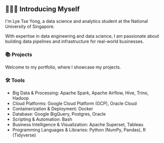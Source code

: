 ## 🙋🏻‍♂️ Introducing Myself

I'm Lye Tse Yong, a data science and analytics student at the National University of Singapore.

With expertise in data engineering and data science, I am passionate about building data pipelines and infrastructure for real-world businesses.

### 📚 Projects

Welcome to  my portfolio, where I showcase my projects.

### 🛠️ Tools

- Big Data & Processing: Apache Spark, Apache Airflow, Hive, Trino, Hadoop
- Cloud Platforms: Google Cloud Platform (GCP), Oracle Cloud
- Containerization & Deployment: Docker
- Database: Google BigQuery, Postgres, Oracle
- Scripting & Automation: Bash
- Business Intelligence & Visualization: Apache Superset, Tableau
- Programming Languages & Libraries: Python (NumPy, Pandas), R (Tidyverse)




<!--
**tseyongg/tseyongg** is a ✨ _special_ ✨ repository because its `README.md` (this file) appears on your GitHub profile.

Here are some ideas to get you started:

- 🔭 I’m currently working on ...
- 🌱 I’m currently learning ...
- 👯 I’m looking to collaborate on ...
- 🤔 I’m looking for help with ...
- 💬 Ask me about ...
- 📫 How to reach me: ...
- 😄 Pronouns: ...
- ⚡ Fun fact: ...
-->
